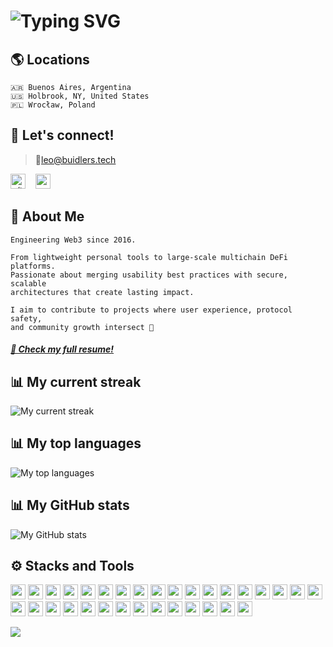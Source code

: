 # ![Typing SVG](https://readme-typing-svg.herokuapp.com?font=Montserrat&color=edf4f7&vCenter=true&color=green&lines=Hi!+This+is+Leo+Sagan+🕶️)

## 🌎 Locations
```
🇦🇷 Buenos Aires, Argentina
🇺🇸 Holbrook, NY, United States
🇵🇱 Wrocław, Poland
```

## 🤝 Let's connect!

> 📨leo@buidlers.tech
<p align="left" justify="end">
  <a href="https://x.com/ethsagan" target="blank"><img src="https://cdn.jsdelivr.net/gh/devicons/devicon@latest/icons/twitter/twitter-original.svg" alt="x/twitter" height="24" width="24" /></a>
&nbsp;&nbsp; 
<a href="https://linkedin.com/in/blockls" alt="linkedin" target="blank"><img src="https://cdn.jsdelivr.net/gh/devicons/devicon@latest/icons/linkedin/linkedin-original.svg" height="24" width="24" /></a>
</p>







## 🧠 About Me

```text
Engineering Web3 since 2016.

From lightweight personal tools to large-scale multichain DeFi platforms.
Passionate about merging usability best practices with secure, scalable
architectures that create lasting impact.

I aim to contribute to projects where user experience, protocol safety,
and community growth intersect 🚀
```
#### _[💼 Check my full resume!](https://github.com/raiseerco/resume)_




 
## 📊 My current streak 
![My current streak](https://github-readme-streak-stats.herokuapp.com/?user=raiseerco&)

 
## 📊 My top languages
![My top languages](https://github-readme-stats.vercel.app/api/top-langs?username=raiseerco&show_icons=true&locale=en&layout=compact)

                    
## 📊 My GitHub stats
![My GitHub stats](https://github-readme-stats.vercel.app/api?username=raiseerco&show_icons=true)





## ⚙️ Stacks and Tools
<p>
<img src="https://cdn.jsdelivr.net/gh/devicons/devicon@latest/icons/typescript/typescript-original.svg" height="24" width="24" />
<img src="https://cdn.jsdelivr.net/gh/devicons/devicon@latest/icons/javascript/javascript-original.svg" height="24" width="24" />
<img src="https://cdn.jsdelivr.net/gh/devicons/devicon@latest/icons/python/python-original.svg" height="24" width="24" />
<img src="https://cdn.jsdelivr.net/gh/devicons/devicon@latest/icons/go/go-original.svg" height="24" width="24" />
<img src="https://cdn.jsdelivr.net/gh/devicons/devicon@latest/icons/solidity/solidity-original.svg" height="24" width="24" />
<img src="https://cdn.jsdelivr.net/gh/devicons/devicon@latest/icons/rust/rust-original.svg" height="24" width="24" />
<img src="https://cdn.jsdelivr.net/gh/devicons/devicon@latest/icons/csharp/csharp-original.svg" height="24" width="24" />
<img src="https://cdn.jsdelivr.net/gh/devicons/devicon@latest/icons/java/java-original.svg" height="24" width="24" />
<img src="https://cdn.jsdelivr.net/gh/devicons/devicon@latest/icons/css3/css3-original.svg" height="24" width="24" />
<img src="https://cdn.jsdelivr.net/gh/devicons/devicon@latest/icons/html5/html5-original.svg" height="24" width="24" />
<img src="https://cdn.jsdelivr.net/gh/devicons/devicon@latest/icons/androidstudio/androidstudio-original.svg" height="24" width="24" />
<img src="https://cdn.jsdelivr.net/gh/devicons/devicon@latest/icons/react/react-original.svg" height="24" width="24" />
<img src="https://cdn.jsdelivr.net/gh/devicons/devicon@latest/icons/nextjs/nextjs-original.svg" height="24" width="24" />
<img src="https://cdn.jsdelivr.net/gh/devicons/devicon@latest/icons/nodejs/nodejs-original.svg" height="24" width="24" />
<img src="https://cdn.jsdelivr.net/gh/devicons/devicon@latest/icons/express/express-original.svg" height="24" width="24" />
<img src="https://cdn.jsdelivr.net/gh/devicons/devicon@latest/icons/dotnetcore/dotnetcore-original.svg" height="24" width="24" />
<img src="https://cdn.jsdelivr.net/gh/devicons/devicon@latest/icons/graphql/graphql-plain.svg" height="24" width="24" />
<img src="https://cdn.jsdelivr.net/gh/devicons/devicon@latest/icons/hardhat/hardhat-original.svg" height="24" width="24" />
<img src="https://cdn.jsdelivr.net/gh/devicons/devicon@latest/icons/tailwindcss/tailwindcss-original.svg" height="24" width="24" />
<img src="https://cdn.jsdelivr.net/gh/devicons/devicon@latest/icons/threejs/threejs-original.svg" height="24" width="24" />
<img src="https://cdn.jsdelivr.net/gh/devicons/devicon@latest/icons/d3js/d3js-original.svg" height="24" width="24" />
<img src="https://cdn.jsdelivr.net/gh/devicons/devicon@latest/icons/vuejs/vuejs-original.svg" height="24" width="24" />
<img src="https://cdn.jsdelivr.net/gh/devicons/devicon@latest/icons/firebase/firebase-original.svg" height="24" width="24" />
<img src="https://cdn.jsdelivr.net/gh/devicons/devicon@latest/icons/mongodb/mongodb-original.svg" height="24" width="24" />
<img src="https://cdn.jsdelivr.net/gh/devicons/devicon@latest/icons/dynamodb/dynamodb-original.svg" height="24" width="24" />
<img src="https://cdn.jsdelivr.net/gh/devicons/devicon@latest/icons/sqlite/sqlite-original.svg" height="24" width="24" />
<img src="https://cdn.jsdelivr.net/gh/devicons/devicon@latest/icons/mysql/mysql-original.svg" height="24" width="24" />
<img src="https://cdn.jsdelivr.net/gh/devicons/devicon@latest/icons/postgresql/postgresql-original.svg" height="24" width="24" />
<img src="https://cdn.jsdelivr.net/gh/devicons/devicon@latest/icons/redis/redis-original.svg" height="24" width="24" />
<img src="https://cdn.jsdelivr.net/gh/devicons/devicon@latest/icons/microsoftsqlserver/microsoftsqlserver-original.svg" height="24" width="24" />
<img src="https://cdn.jsdelivr.net/gh/devicons/devicon@latest/icons/raspberrypi/raspberrypi-original.svg" height="24" width="24" />
<img src="https://cdn.jsdelivr.net/gh/devicons/devicon@latest/icons/arduino/arduino-original.svg" height="24" width="24" />
</p>

![](https://komarev.com/ghpvc/?username=raiseerco&color=yellow&style=for-the-badge)
